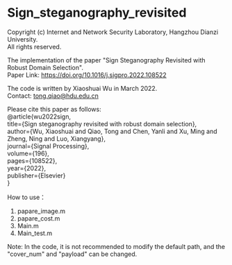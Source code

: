 # Sign_steganography_revisited
Copyright (c) Internet and Network Security Laboratory, Hangzhou Dianzi University.  
All rights reserved.

The implementation of the paper "Sign Steganography Revisited with Robust Domain Selection".  
Paper Link: https://doi.org/10.1016/j.sigpro.2022.108522

The code is written by Xiaoshuai Wu in March 2022.  
Contact: tong.qiao@hdu.edu.cn

Please cite this paper as follows:    
@article{wu2022sign,  
  title={Sign steganography revisited with robust domain selection},  
  author={Wu, Xiaoshuai and Qiao, Tong and Chen, Yanli and Xu, Ming and Zheng, Ning and Luo, Xiangyang},  
  journal={Signal Processing},  
  volume={196},  
  pages={108522},  
  year={2022},  
  publisher={Elsevier}  
}

How to use：
1. papare_image.m
2. papare_cost.m
3. Main.m
4. Main_test.m  

Note: In the code, it is not recommended to modify the default path, and the "cover_num" and "payload" can be changed.
